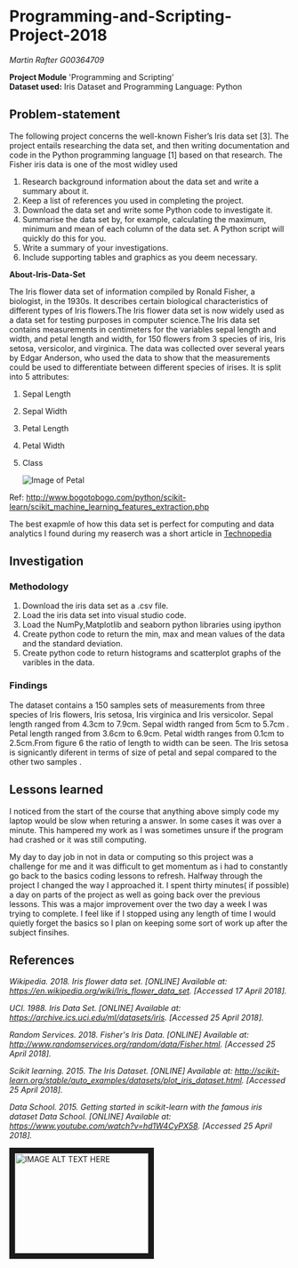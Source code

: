 # **Programming-and-Scripting-Project-2018**

*Martin Rafter G00364709*

**Project Module** 'Programming and Scripting'  
**Dataset used:** Iris Dataset and Programming Language: Python

## **Problem-statement**

The following project concerns the well-known Fisher’s Iris data set [3]. The project
entails  researching the data set, and then writing documentation and code in the
Python programming language [1] based on that research. The Fisher iris data is one of the most widley used 

1. Research background information about the data set and write a summary about
it.
2. Keep a list of references you used in completing the project.
3. Download the data set and write some Python code to investigate it.
4. Summarise the data set by, for example, calculating the maximum, minimum and
mean of each column of the data set. A Python script will quickly do this for you.
5. Write a summary of your investigations.
6. Include supporting tables and graphics as you deem necessary.

**About-Iris-Data-Set**

The Iris flower data set of information compiled by Ronald Fisher, a biologist, in the 1930s. It describes certain biological characteristics of different types of Iris flowers.The Iris flower data set is now widely used as a data set for testing purposes in computer science.The Iris data set contains measurements in centimeters for the variables sepal length and width, and petal length and width, for 150 flowers from 3 species of iris, Iris setosa, versicolor, and virginica. The data was collected over several years by Edgar Anderson, who used the data to show that the measurements could be used to differentiate between different species of irises. It is split into 5 attributes:

1. Sepal Length

2. Sepal Width

3. Petal Length

4. Petal Width

5. Class

   ![Image of Petal](http://www.bogotobogo.com/python/scikit-learn/images/features/iris-data-set.png)

Ref: http://www.bogotobogo.com/python/scikit-learn/scikit_machine_learning_features_extraction.php


The best exapmle of how this data set is perfect for computing and data analytics I found during my reaserch was a short article in  [Technopedia](https://www.techopedia.com/definition/32880/iris-flower-data-set)


## Investigation

### Methodology

1. Download the iris data set as a .csv file.
2. Load the iris data set into visual studio code.
3. Load the NumPy,Matplotlib and seaborn python libraries using ipython
4. Create python code to return the min, max and mean values of the data and the standard deviation.
5. Create python code to return histograms and scatterplot graphs of the varibles in the data.

### Findings
The dataset contains a 150 samples sets of measurements from three species of Iris flowers, Iris setosa, Iris virginica and Iris versicolor. Sepal length ranged from 4.3cm to 7.9cm. Sepal width ranged from 5cm to 5.7cm . Petal length ranged from 3.6cm to 6.9cm. Petal width ranges from 0.1cm to 2.5cm.From figure 6 the ratio of length to width can be seen. The Iris setosa is signicantly diferent in terms of size of petal and sepal compared to the other two samples . 

## Lessons learned

I noticed from the start of the course that anything above simply code my laptop would be slow when returing a answer. In some cases it was over a minute. This hampered my work as I was sometimes unsure if the program had crashed or it was still computing.

My day to day job in not in data or computing so this project was a challenge for me and it was difficult to get momentum as i had to constantly go back to the basics coding lessons to refresh. Halfway through the project I changed the way I approached it. I spent thirty minutes( if possible) a day on parts of the project as well as going back over the previous lessons. This was a major improvement over the two day a week I was trying to complete. I feel like if I stopped using any length of time I would quietly forget the basics so I plan on keeping some sort of work up after the subject finsihes.

## References 

*Wikipedia. 2018. Iris flower data set. [ONLINE] Available at: https://en.wikipedia.org/wiki/Iris_flower_data_set. [Accessed 17 April 2018].*

*UCI. 1988. Iris Data Set. [ONLINE] Available at: https://archive.ics.uci.edu/ml/datasets/iris. [Accessed 25 April 2018].*

*Random Services. 2018. Fisher's Iris Data. [ONLINE] Available at: http://www.randomservices.org/random/data/Fisher.html. [Accessed 25 April 2018].*

*Scikit learning. 2015. The Iris Dataset. [ONLINE] Available at: http://scikit-learn.org/stable/auto_examples/datasets/plot_iris_dataset.html. [Accessed 25 April 2018].*

*Data School. 2015. Getting started in scikit-learn with the famous iris dataset Data School. [ONLINE] Available at: https://www.youtube.com/watch?v=hd1W4CyPX58. [Accessed 25 April 2018].*


<a href="http://www.youtube.com/watch?feature=player_embedded&v=v=hd1W4CyPX58
" target="_blank"><img src="http://img.youtube.com/vi/v=hd1W4CyPX58/0.jpg" 
alt="IMAGE ALT TEXT HERE" width="240" height="180" border="10" /></a>
